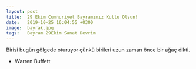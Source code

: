 ```yaml
---
layout: post
title:  29 Ekim Cumhuriyet Bayramımız Kutlu Olsun!
date:   2019-10-25 16:04:55 +0300
image:  bayrak.jpg
tags:   Bayram 29Ekim Sanat Devrim
---
```

Birisi bugün gölgede oturuyor çünkü birileri uzun zaman önce bir ağaç dikti.<br>
- <bold>Warren Buffett</bold>
